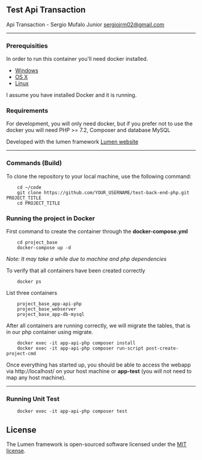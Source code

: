 
## Test Api Transaction

Api Transaction - Sergio Mufalo Junior <sergiojrm02@gmail.com>

---
### Prerequisities

In order to run this container you'll need docker installed.

* [Windows](https://docs.docker.com/windows/started)
* [OS X](https://docs.docker.com/mac/started/)
* [Linux](https://docs.docker.com/linux/started/)

I assume you have installed Docker and it is running.

### Requirements

For development, you will only need docker, but if you prefer not to use the docker you will need PHP >= 7.2, Composer and database MySQL

Developed with the lumen framework [Lumen website](https://lumen.laravel.com/docs)

---
### Commands (Build)

To clone the repository to your local machine, use the following command:

```
    cd ~/code
    git clone https://github.com/YOUR_USERNAME/test-back-end-php.git PROJECT_TITLE
    cd PROJECT_TITLE
```

### Running the project in Docker

First command to create the container through the **docker-compose.yml**

```
    cd project_base
    docker-compose up -d
```
_Note: It may take a while due to machine and php dependencies_

To verify that all containers have been created correctly

```
    docker ps
```

List three containers

```
    project_base_app-api-php
    project_base_webserver
    project_base_app-db-mysql
```

After all containers are running correctly, we will migrate the tables, that is in our php container using migrate.

```
    docker exec -it app-api-php composer install
    docker exec -it app-api-php composer run-script post-create-project-cmd
```

Once everything has started up, you should be able to access the webapp via http://localhost/ on your host machine or **app-test** (you will not need to map any host machine).


---
### Running Unit Test

```
    docker exec -it app-api-php composer test
```

## License

The Lumen framework is open-sourced software licensed under the [MIT license](https://opensource.org/licenses/MIT).
